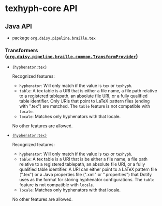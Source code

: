 # texhyph-core API

## Java API

- package <a href="java/org/daisy/pipeline/braille/tex/" class="apidoc"><code>org.daisy.pipeline.braille.tex</code></a>

### Transformers ([`org.daisy.pipeline.braille.common.TransformProvider`](http://daisy.github.io/pipeline/api/org/daisy/pipeline/braille/common/TransformProvider.html))

- [`(hyphenator:tex)`](java/org/daisy/pipeline/braille/tex/impl/TexHyphenatorSimpleImpl.java)
  
  Recognized features:
  
  - `hyphenator`: Will only match if the value is `tex` or `texhyph`.
  - `table`: A tex table is a URI that is either a file name, a file
      path relative to a registered tablepath, an absolute file URI,
      or a fully qualified table identifier. Only URIs that point to
      LaTeX pattern files (ending with ".tex") are matched. The
      `table` feature is not compatible with `locale`.
  - `locale`: Matches only hyphenators with that locale.
  
  No other features are allowed.
  
- [`(hyphenator:tex)`](java/org/daisy/pipeline/braille/tex/impl/TexHyphenatorDotifyImpl.java)
  
  Recognized features:
  
  - `hyphenator`: Will only match if the value is `tex` or `texhyph`.
  - `table`: A tex table is a URI that is be either a file name, a
      file path relative to a registered tablepath, an absolute file
      URI, or a fully qualified table identifier. A URI can either
      point to a LaTeX pattern file (".tex") or a Java properties file
      (".xml" or ".properties") that Dotify uses as the format for
      storing hyphenator configurations. The `table` feature is not
      compatible with `locale`.
  - `locale`: Matches only hyphenators with that locale.
  
  No other features are allowed.
  


<link rev="dp2:doc" href="./"/>
<link rel="rdf:type" href="http://www.daisy.org/ns/pipeline/apidoc"/>
